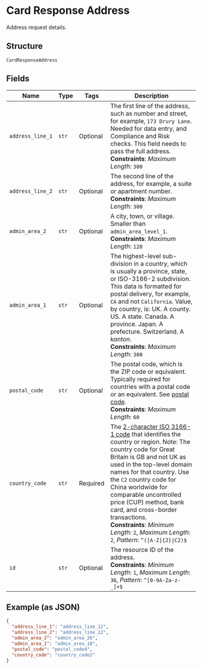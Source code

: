 
# Card Response Address

Address request details.

## Structure

`CardResponseAddress`

## Fields

| Name | Type | Tags | Description |
|  --- | --- | --- | --- |
| `address_line_1` | `str` | Optional | The first line of the address, such as number and street, for example, `173 Drury Lane`. Needed for data entry, and Compliance and Risk checks. This field needs to pass the full address.<br>**Constraints**: *Maximum Length*: `300` |
| `address_line_2` | `str` | Optional | The second line of the address, for example, a suite or apartment number.<br>**Constraints**: *Maximum Length*: `300` |
| `admin_area_2` | `str` | Optional | A city, town, or village. Smaller than `admin_area_level_1`.<br>**Constraints**: *Maximum Length*: `120` |
| `admin_area_1` | `str` | Optional | The highest-level sub-division in a country, which is usually a province, state, or ISO-3166-2 subdivision. This data is formatted for postal delivery, for example, `CA` and not `California`. Value, by country, is: UK. A county. US. A state. Canada. A province. Japan. A prefecture. Switzerland. A *kanton*.<br>**Constraints**: *Maximum Length*: `300` |
| `postal_code` | `str` | Optional | The postal code, which is the ZIP code or equivalent. Typically required for countries with a postal code or an equivalent. See [postal code](https://en.wikipedia.org/wiki/Postal_code).<br>**Constraints**: *Maximum Length*: `60` |
| `country_code` | `str` | Required | The [2-character ISO 3166-1 code](/api/rest/reference/country-codes/) that identifies the country or region. Note: The country code for Great Britain is GB and not UK as used in the top-level domain names for that country. Use the `C2` country code for China worldwide for comparable uncontrolled price (CUP) method, bank card, and cross-border transactions.<br>**Constraints**: *Minimum Length*: `2`, *Maximum Length*: `2`, *Pattern*: `^([A-Z]{2}\|C2)$` |
| `id` | `str` | Optional | The resource ID of the address.<br>**Constraints**: *Minimum Length*: `1`, *Maximum Length*: `36`, *Pattern*: `^[0-9A-Za-z-_]+$` |

## Example (as JSON)

```json
{
  "address_line_1": "address_line_12",
  "address_line_2": "address_line_22",
  "admin_area_2": "admin_area_26",
  "admin_area_1": "admin_area_18",
  "postal_code": "postal_code4",
  "country_code": "country_code2"
}
```

